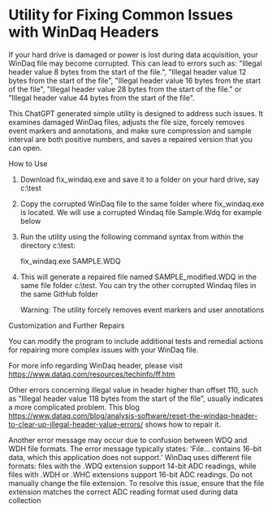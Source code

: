# Utility for Fixing Common Issues with WinDaq Headers 

If your hard drive is damaged or power is lost during data acquisition, your WinDaq file may become corrupted. This can lead to errors such as: "Illegal header value 8 bytes from the start of the file.", "Illegal header value 12 bytes from the start of the file", "Illegal header value 16 bytes from the start of the file", "Illegal header value 28 bytes from the start of the file." or "Illegal header value 44 bytes from the start of the file".

This ChatGPT generated simple utility is designed to address such issues. It examines damaged WinDaq files, adjusts the file size, forcely removes event markers and annotations, and make sure compression and sample interval are both positive numbers, and saves a repaired version that you can open.

How to Use

1) Download fix_windaq.exe and save it to a folder on your hard drive, say c:\test

2) Copy the corrupted WinDaq file to the same folder where fix_windaq.exe is located. We will use a corrupted Windaq file Sample.Wdq for example below

3) Run the utility using the following command syntax from within the directory c:\test: 

    fix_windaq.exe SAMPLE.WDQ

4) This will generate a repaired file named SAMPLE_modified.WDQ in the same file folder c:\test. You can try the other corrupted Windaq files in the same GitHub folder

    Warning: The utility forcely removes event markers and user annotations

Customization and Further Repairs

You can modify the program to include additional tests and remedial actions for repairing more complex issues with your WinDaq file.

For more info regarding WinDaq header, please visit https://www.dataq.com/resources/techinfo/ff.htm

Other errors concerning illegal value in header higher than offset 110, such as "Illegal header value 118 bytes from the start of the file", usually indicates a more complicated problem. This blog https://www.dataq.com/blog/analysis-software/reset-the-windaq-header-to-clear-up-illegal-header-value-errors/ shows how to repair it.

Another error message may occur due to confusion between WDQ and WDH file formats. The error message typically states: 'File... contains 16-bit data, which this application does not support.' WinDaq uses different file formats: files with the .WDQ extension support 14-bit ADC readings, while files with .WDH or .WHC extensions support 16-bit ADC readings. Do not manually change the file extension. To resolve this issue, ensure that the file extension matches the correct ADC reading format used during data collection
